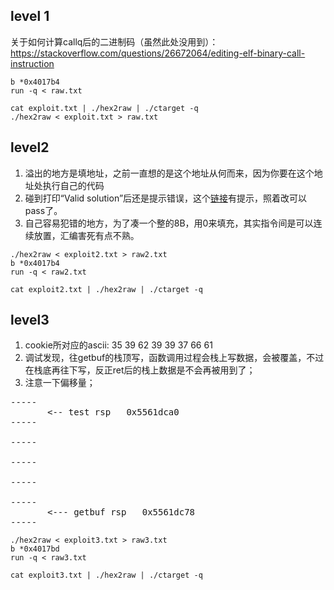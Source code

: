 
## level 1

关于如何计算callq后的二进制码（虽然此处没用到）：https://stackoverflow.com/questions/26672064/editing-elf-binary-call-instruction

```shell
b *0x4017b4
run -q < raw.txt

cat exploit.txt | ./hex2raw | ./ctarget -q
./hex2raw < exploit.txt > raw.txt
```


## level2

1. 溢出的地方是填地址，之前一直想的是这个地址从何而来，因为你要在这个地址处执行自己的代码
2. 碰到打印“Valid solution”后还是提示错误，这个[链接](https://stackoverflow.com/questions/53255874/buffer-overflow-attack-the-attack-lab-phase-2)有提示，照着改可以pass了。
3. 自己容易犯错的地方，为了凑一个整的8B，用0来填充，其实指令间是可以连续放置，汇编害死有点不熟。

```shell
./hex2raw < exploit2.txt > raw2.txt
b *0x4017b4
run -q < raw2.txt

cat exploit2.txt | ./hex2raw | ./ctarget -q

```

## level3

1. cookie所对应的ascii:  35 39 62 39 39 37 66 61
2. 调试发现，往getbuf的栈顶写，函数调用过程会栈上写数据，会被覆盖，不过在栈底再往下写，反正ret后的栈上数据是不会再被用到了；
3. 注意一下偏移量；
  
<pre>
-----
       <-- test rsp   0x5561dca0
-----

-----

-----

-----

-----
       <--- getbuf rsp   0x5561dc78
-----
</pre>

```shell
./hex2raw < exploit3.txt > raw3.txt
b *0x4017bd
run -q < raw3.txt

cat exploit3.txt | ./hex2raw | ./ctarget -q

```